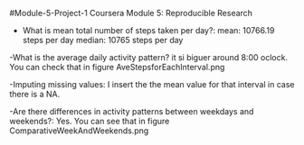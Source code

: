 #Module-5-Project-1
Coursera Module 5: Reproducible Research

- What is mean total number of steps taken per day?:
mean: 10766.19 steps per day 
median: 10765  steps per day 
 
-What is the average daily activity pattern?
it si biguer around 8:00 oclock. You can check that in figure 
AveStepsforEachInterval.png


-Imputing missing values:
I insert the the mean value for that interval in case there is a NA.

-Are there differences in activity patterns between weekdays and weekends?:
Yes. You can see that in figure ComparativeWeekAndWeekends.png


